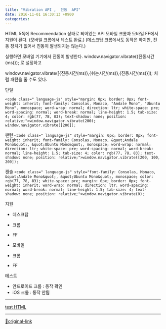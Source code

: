 ```yaml
---
title: "Vibration API ,  진동  API"
date: 2016-11-01 16:30:13 +0900
categories: 
---
```

  

HTML 5쪽에 Recommendation 상태로 되어있는 API
모바일 크롬과 모바일 FF에서 지원이 된다.
(모바일 크롬에서 테스트 완료.)
(데스크탑 크롬에서도 동작은 하지만, 진동 장치가 없어서 진동이 발생되지는 않는다.)
  
  

실행하면 모바일 기기에서 진동이 발생한다.
window.navigator.vibrate({진동시간(ms)});
로 설정하고
  

window.navigator.vibrate([{진동시간(ms)},{쉬는시간(ms)},{진동시간(ms)}]);
처럼 패턴을 줄 수도 있다.

  
  

단일

    <code class=" language-js" style="margin: 0px; border: 0px; font-weight: inherit; font-family: Consolas, Monaco, "Andale Mono", "Ubuntu Mono", monospace; word-wrap: normal; direction: ltr; white-space: pre; word-spacing: normal; word-break: normal; line-height: 1.5; tab-size: 4; color: rgb(77, 78, 83); text-shadow: none; position: relative;">window.navigator.vibrate(200);
    window.navigator.vibrate([200]);


팬턴
`<code class=" language-js" style="margin: 0px; border: 0px; font-weight: inherit; font-family: Consolas, Monaco, &quot;Andale Mono&quot;, &quot;Ubuntu Mono&quot;, monospace; word-wrap: normal; direction: ltr; white-space: pre; word-spacing: normal; word-break: normal; line-height: 1.5; tab-size: 4; color: rgb(77, 78, 83); text-shadow: none; position: relative;">window.navigator.vibrate([200, 100, 200]);`

캔슬
`<code class=" language-js" style="font-family: Consolas, Monaco, &quot;Andale Mono&quot;, &quot;Ubuntu Mono&quot;, monospace; color: rgb(77, 78, 83); white-space: pre; margin: 0px; border: 0px; font-weight: inherit; word-wrap: normal; direction: ltr; word-spacing: normal; word-break: normal; line-height: 1.5; tab-size: 4; text-shadow: none; position: relative;">window.navigator.vibrate(0);`  


지원 






- 데스크탑
- 크롬
- FF

- 모바일
- 크롬
- FF


테스트
- 안드로이드 크롬 : 동작 확인
- iOS 크롬 : 동작 안됨

  
  
- - - - - -

[test HTML](http://mins01.com/web_work/doc/vibration_api/vibration_api.html "test HTML")  
  




***
[🔗original-link](http://www.mins01.com/mh/tech/read/1040)